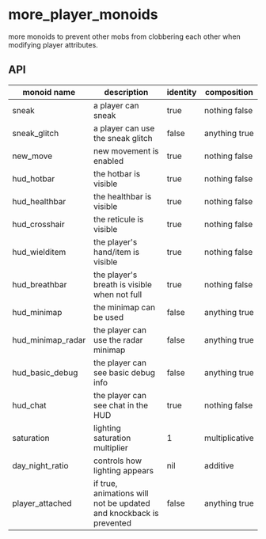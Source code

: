 # more_player_monoids

more monoids to prevent other mobs from clobbering each other when modifying player attributes.

## API

| monoid name       | description                                                        | identity | composition    |
|-------------------|--------------------------------------------------------------------|----------|----------------|
| sneak             | a player can sneak                                                 | true     | nothing false  |
| sneak_glitch      | a player can use the sneak glitch                                  | false    | anything true  |
| new_move          | new movement is enabled                                            | true     | nothing false  |
| hud_hotbar        | the hotbar is visible                                              | true     | nothing false  |
| hud_healthbar     | the healthbar is visible                                           | true     | nothing false  |
| hud_crosshair     | the reticule is visible                                            | true     | nothing false  |
| hud_wielditem     | the player's hand/item is visible                                  | true     | nothing false  |
| hud_breathbar     | the player's breath is visible when not full                       | true     | nothing false  |
| hud_minimap       | the minimap can be used                                            | false    | anything true  |
| hud_minimap_radar | the player can use the radar minimap                               | false    | anything true  |
| hud_basic_debug   | the player can see basic debug info                                | false    | anything true  |
| hud_chat          | the player can see chat in the HUD                                 | true     | nothing false  |
| saturation        | lighting saturation multiplier                                     | 1        | multiplicative |
| day_night_ratio   | controls how lighting appears                                      | nil      | additive       |
| player_attached   | if true, animations will not be updated and knockback is prevented | false    | anything true  |
